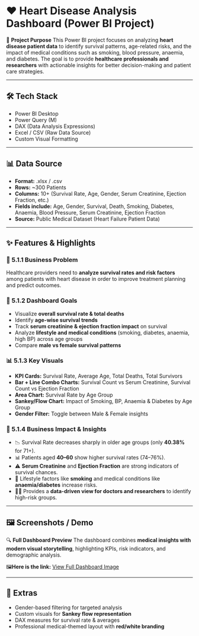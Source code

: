 # ❤️ Heart Disease Analysis Dashboard (Power BI Project)

📌 **Project Purpose**
This Power BI project focuses on analyzing **heart disease patient data** to identify survival patterns, age-related risks, and the impact of medical conditions such as smoking, blood pressure, anaemia, and diabetes. The goal is to provide **healthcare professionals and researchers** with actionable insights for better decision-making and patient care strategies.

---

## 🛠️ Tech Stack

* Power BI Desktop
* Power Query (M)
* DAX (Data Analysis Expressions)
* Excel / CSV (Raw Data Source)
* Custom Visual Formatting

---

## 📊 Data Source

* **Format:** .xlsx / .csv
* **Rows:** \~300 Patients
* **Columns:** 10+ (Survival Rate, Age, Gender, Serum Creatinine, Ejection Fraction, etc.)
* **Fields include:** Age, Gender, Survival, Death, Smoking, Diabetes, Anaemia, Blood Pressure, Serum Creatinine, Ejection Fraction
* **Source:** Public Medical Dataset (Heart Failure Patient Data)

---

## ✨ Features & Highlights

### 🧩 5.1.1 Business Problem

Healthcare providers need to **analyze survival rates and risk factors** among patients with heart disease in order to improve treatment planning and predict outcomes.

### 🎯 5.1.2 Dashboard Goals

* Visualize **overall survival rate & total deaths**
* Identify **age-wise survival trends**
* Track **serum creatinine & ejection fraction impact** on survival
* Analyze **lifestyle and medical conditions** (smoking, diabetes, anaemia, high BP) across age groups
* Compare **male vs female survival patterns**

### 📊 5.1.3 Key Visuals

* **KPI Cards:** Survival Rate, Average Age, Total Deaths, Total Survivors
* **Bar + Line Combo Charts:** Survival Count vs Serum Creatinine, Survival Count vs Ejection Fraction
* **Area Chart:** Survival Rate by Age Group
* **Sankey/Flow Chart:** Impact of Smoking, BP, Anaemia & Diabetes by Age Group
* **Gender Filter:** Toggle between Male & Female insights

### 💼 5.1.4 Business Impact & Insights

* 📉 Survival Rate decreases sharply in older age groups (only **40.38%** for 71+).
* 📊 Patients aged **40–60** show higher survival rates (74–76%).
* ⚠️ **Serum Creatinine** and **Ejection Fraction** are strong indicators of survival chances.
* 🚬 Lifestyle factors like **smoking** and medical conditions like **anaemia/diabetes** increase risks.
* 👩‍⚕️ Provides a **data-driven view for doctors and researchers** to identify high-risk groups.

---

## 🖼️ Screenshots / Demo

🔍 **Full Dashboard Preview**
The dashboard combines **medical insights with modern visual storytelling**, highlighting KPIs, risk indicators, and demographic analysis.

🖼️**Here is the link:**
[View Full Dashboard Image](https://github.com/mydeepcode/Heart-Disease-Analysis-Dashboard/blob/main/Heart%20Disease%20Analysis%20Dashboard.png)

---

## 📎 Extras

* Gender-based filtering for targeted analysis
* Custom visuals for **Sankey flow representation**
* DAX measures for survival rate & averages
* Professional medical-themed layout with **red/white branding**

